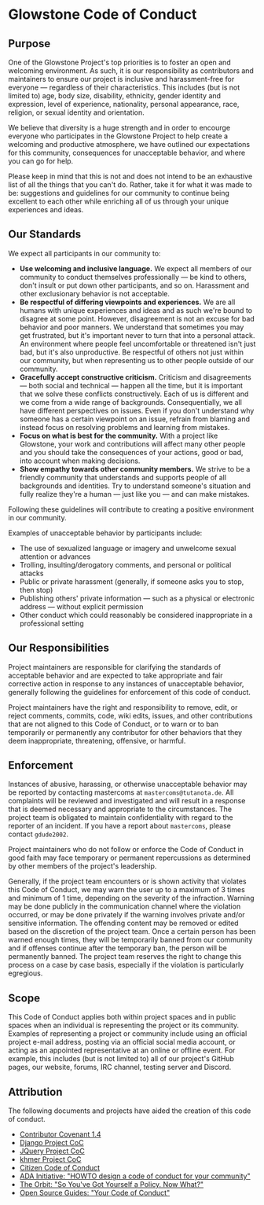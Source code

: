 # Glowstone Code of Conduct

## Purpose

One of the Glowstone Project's top priorities is to foster an open and
welcoming environment. As such, it is our responsibility as contributors
and maintainers to ensure our project is inclusive and harassment-free
for everyone — regardless of their characteristics. This includes (but is not limited
to) age, body size, disability, ethnicity, gender identity and expression,
level of experience, nationality, personal appearance, race, religion,
or sexual identity and orientation.

We believe that diversity is a huge strength and in order to encourge
everyone who participates in the Glowstone Project to help create a welcoming
and productive atmosphere, we have outlined our expectations for this community,
consequences for unacceptable behavior, and where you can go for help.

Please keep in mind that this is not and does not intend to be an exhaustive
list of all the things that you can't do. Rather, take it for what it was
made to be: suggestions and guidelines for our community to continue being
excellent to each other while enriching all of us through your unique experiences
and ideas.

## Our Standards

We expect all participants in our community to:

* **Use welcoming and inclusive language.** We expect all members of our
  community to conduct themselves professionally — be kind to others, don't
  insult or put down other participants, and so on. Harassment and other 
  exclusionary behavior is not acceptable.
* **Be respectful of differing viewpoints and experiences.** We are all
  humans with unique experiences and ideas and as such we're bound to
  disagree at some point. However, disagreement is not an excuse for bad
  behavior and poor manners. We understand that sometimes you may get
  frustrated, but it's important never to turn that into a personal attack.
  An environment where people feel uncomfortable or threatened isn't just
  bad, but it's also unproductive. Be respectful of others not just within
  our community, but when representing us to other people outside of our
  community.
* **Gracefully accept constructive criticism.** Criticism and disagreements — 
  both social and technical — happen all the time, but it is important
  that we solve these conflicts constructively. Each of us is different and
  we come from a wide range of backgrounds. Consequentially, we all have
  different perspectives on issues. Even if you don't understand why someone
  has a certain viewpoint on an issue, refrain from blaming and instead focus
  on resolving problems and learning from mistakes.
* **Focus on what is best for the community.** With a project like Glowstone,
  your work and contributions will affect many other people and you should
  take the consequences of your actions, good or bad, into account when making
  decisions.
* **Show empathy towards other community members.** We strive to be a friendly
  community that understands and supports people of all backgrounds and identities.
  Try to understand someone's situation and fully realize they're a human — 
  just like you — and can make mistakes.

Following these guidelines will contribute to creating a positive environment
in our community.

Examples of unacceptable behavior by participants include:

* The use of sexualized language or imagery and unwelcome sexual attention or
  advances
* Trolling, insulting/derogatory comments, and personal or political attacks
* Public or private harassment (generally, if someone asks you to stop, then stop)
* Publishing others' private information — such as a physical or electronic
  address — without explicit permission
* Other conduct which could reasonably be considered inappropriate in a
  professional setting

## Our Responsibilities

Project maintainers are responsible for clarifying the standards of
acceptable behavior and are expected to take appropriate and fair corrective
action in response to any instances of unacceptable behavior, generally
following the guidelines for enforcement of this code of conduct.

Project maintainers have the right and responsibility to remove, edit,
or reject comments, commits, code, wiki edits, issues, and other
contributions that are not aligned to this Code of Conduct, or to warn
or to ban temporarily or permanently any contributor for other behaviors
that they deem inappropriate, threatening, offensive, or harmful.

## Enforcement

Instances of abusive, harassing, or otherwise unacceptable behavior may be
reported by contacting mastercoms at `mastercoms@tutanota.de`.
All complaints will be reviewed and investigated and will result in a response
that is deemed necessary and appropriate to the circumstances. The project team
is obligated to maintain confidentiality with regard to the reporter of
an incident. If you have a report about `mastercoms`, please contact `gdude2002`.

Project maintainers who do not follow or enforce the Code of Conduct in
good faith may face temporary or permanent repercussions as determined by
other members of the project's leadership.

Generally, if the project team encounters or is shown activity that violates
this Code of Conduct, we may warn the user up to a maximum of 3 times and
minimum of 1 time, depending on the severity of the infraction. Warning
may be done publicly in the communication channel where the violation occurred,
or may be done privately if the warning involves private and/or sensitive
information. The offending content may be removed or edited based on the
discretion of the project team. Once a certain person has been warned
enough times, they will be temporarily banned from our community and if
offenses continue after the temporary ban, the person will be permanently
banned. The project team reserves the right to change this process on a
case by case basis, especially if the violation is particularly egregious.

## Scope

This Code of Conduct applies both within project spaces and in public spaces
when an individual is representing the project or its community. Examples
of representing a project or community include using an official project
e-mail address, posting via an official social media account, or acting
as an appointed representative at an online or offline event. For example,
this includes (but is not limited to) all of our project's GitHub pages,
our website, forums, IRC channel, testing server and Discord.

## Attribution

The following documents and projects have aided the creation of this code of conduct.

* [Contributor Covenant 1.4](http://contributor-covenant.org/version/1/4)
* [Django Project CoC](https://www.djangoproject.com/conduct/)
* [JQuery Project CoC](https://jquery.org/conduct/)
* [khmer Project CoC](http://khmer.readthedocs.io/en/v1.2/dev/CODE_OF_CONDUCT.html)
* [Citizen Code of Conduct](http://citizencodeofconduct.org/)
* [ADA Initiative: "HOWTO design a code of conduct for your community"](https://adainitiative.org/2014/02/18/howto-design-a-code-of-conduct-for-your-community/)
* [The Orbit: "So You've Got Yourself a Policy. Now What?"](https://the-orbit.net/almostdiamonds/2014/04/10/so-youve-got-yourself-a-policy-now-what/)
* [Open Source Guides: "Your Code of Conduct"](https://opensource.guide/code-of-conduct/)
